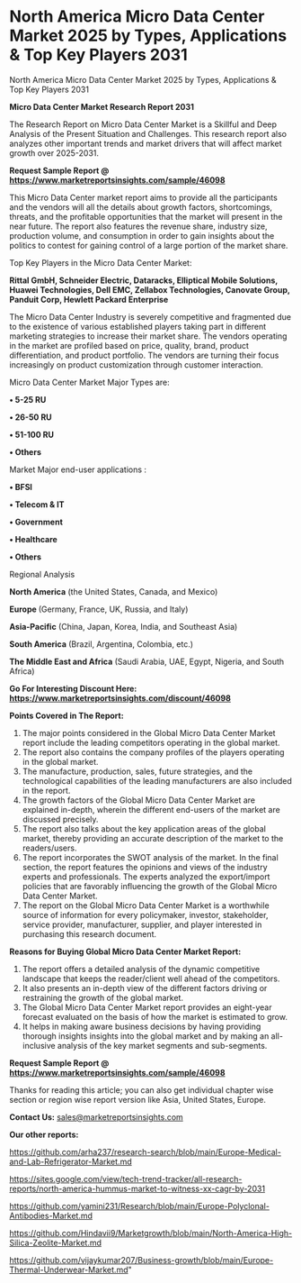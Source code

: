 # North America Micro Data Center Market 2025 by Types, Applications & Top Key Players 2031
North America Micro Data Center Market 2025 by Types, Applications & Top Key Players 2031

<strong>Micro Data Center Market Research Report 2031</strong>

The Research Report on Micro Data Center Market is a Skillful and Deep Analysis of the Present Situation and Challenges. This research report also analyzes other important trends and market drivers that will affect market growth over 2025-2031.

<strong>Request Sample Report @ <a href=https://www.marketreportsinsights.com/sample/46098>https://www.marketreportsinsights.com/sample/46098</a></strong>

This Micro Data Center market report aims to provide all the participants and the vendors will all the details about growth factors, shortcomings, threats, and the profitable opportunities that the market will present in the near future. The report also features the revenue share, industry size, production volume, and consumption in order to gain insights about the politics to contest for gaining control of a large portion of the market share.

Top Key Players in the Micro Data Center Market:

<strong>Rittal GmbH, Schneider Electric, Dataracks, Elliptical Mobile Solutions, Huawei Technologies, Dell EMC, Zellabox Technologies, Canovate Group, Panduit Corp, Hewlett Packard Enterprise</strong>

The Micro Data Center Industry is severely competitive and fragmented due to the existence of various established players taking part in different marketing strategies to increase their market share. The vendors operating in the market are profiled based on price, quality, brand, product differentiation, and product portfolio. The vendors are turning their focus increasingly on product customization through customer interaction.

Micro Data Center Market Major Types are:

<strong>•  5-25 RU

•  26-50 RU

•  51-100 RU

•  Others</strong>

Market Major end-user applications :

<strong>•  BFSI

•  Telecom & IT

•  Government

•  Healthcare

•  Others</strong>

Regional Analysis

</u><strong><b>North America</b></strong> (the United States, Canada, and Mexico)

<strong><b>Europe </b></strong>(Germany, France, UK, Russia, and Italy)

<strong><b>Asia-Pacific</b></strong> (China, Japan, Korea, India, and Southeast Asia)

<strong><b>South America</b></strong> (Brazil, Argentina, Colombia, etc.)

<strong><b>The Middle East and Africa</b></strong> (Saudi Arabia, UAE, Egypt, Nigeria, and South Africa)

<strong>Go For Interesting Discount Here: <a href=https://www.marketreportsinsights.com/discount/46098>https://www.marketreportsinsights.com/discount/46098</a></strong>

<strong>Points Covered in The Report:</strong>
<ol>
  <li>The major points considered in the Global Micro Data Center Market report include the leading competitors operating in the global market.</li>
  <li>The report also contains the company profiles of the players operating in the global market.</li>
  <li>The manufacture, production, sales, future strategies, and the technological capabilities of the leading manufacturers are also included in the report.</li>
  <li>The growth factors of the Global Micro Data Center Market are explained in-depth, wherein the different end-users of the market are discussed precisely.</li>
  <li>The report also talks about the key application areas of the global market, thereby providing an accurate description of the market to the readers/users.</li>
  <li>The report incorporates the SWOT analysis of the market. In the final section, the report features the opinions and views of the industry experts and professionals. The experts analyzed the export/import policies that are favorably influencing the growth of the Global Micro Data Center Market.</li>
  <li>The report on the Global Micro Data Center Market is a worthwhile source of information for every policymaker, investor, stakeholder, service provider, manufacturer, supplier, and player interested in purchasing this research document.</li>
</ol>
<strong>Reasons for Buying Global Micro Data Center Market Report:</strong>

<ol>
  <li>The report offers a detailed analysis of the dynamic competitive landscape that keeps the reader/client well ahead of the competitors.</li>
  <li>It also presents an in-depth view of the different factors driving or restraining the growth of the global market.</li>
  <li>The Global Micro Data Center Market report provides an eight-year forecast evaluated on the basis of how the market is estimated to grow.</li>
  <li>It helps in making aware business decisions by having providing thorough insights insights into the global market and by making an all-inclusive analysis of the key market segments and sub-segments.</li>
</ol>
<strong>Request Sample Report @ <a href=https://www.marketreportsinsights.com/sample/46098>https://www.marketreportsinsights.com/sample/46098</a></strong>


Thanks for reading this article; you can also get individual chapter wise section or region wise report version like Asia, United States, Europe.

<strong>Contact Us:</strong>
sales@marketreportsinsights.com

<strong>Our other reports:</strong>

<a href=https://github.com/arha237/research-search/blob/main/Europe-Medical-and-Lab-Refrigerator-Market.md>https://github.com/arha237/research-search/blob/main/Europe-Medical-and-Lab-Refrigerator-Market.md</a>

<a href=https://sites.google.com/view/tech-trend-tracker/all-research-reports/north-america-hummus-market-to-witness-xx-cagr-by-2031>https://sites.google.com/view/tech-trend-tracker/all-research-reports/north-america-hummus-market-to-witness-xx-cagr-by-2031</a>

<a href=https://github.com/yamini231/Research/blob/main/Europe-Polyclonal-Antibodies-Market.md>https://github.com/yamini231/Research/blob/main/Europe-Polyclonal-Antibodies-Market.md</a>

<a href=https://github.com/Hindavii9/Marketgrowth/blob/main/North-America-High-Silica-Zeolite-Market.md>https://github.com/Hindavii9/Marketgrowth/blob/main/North-America-High-Silica-Zeolite-Market.md</a>

<a href=https://github.com/vijaykumar207/Business-growth/blob/main/Europe-Thermal-Underwear-Market.md>https://github.com/vijaykumar207/Business-growth/blob/main/Europe-Thermal-Underwear-Market.md</a>"

